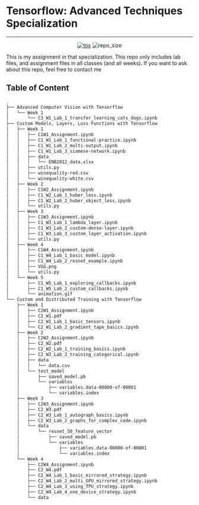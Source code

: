 # Tensorflow: Advanced Techniques Specialization
---

<p align="center">
	<a href="https://github.com/manabil/Tensorflow-Advanced-Techniques-Specialization/actions?workflow=ruff"><img
		alt="tox"
		src="https://github.com/manabil/Tensorflow-Advanced-Techniques-Specialization/workflows/Ruff/badge.svg"></a>
	<img src="https://img.shields.io/github/repo-size/manabil/Tensorflow-Advanced-Techniques-Specialization" alt="repo_size">
</p>

This is my assignment in that specialization. This repo only includes lab files, and assignment files in all classes (and all weeks). If you want to ask about this repo, feel free to contact me

## Table of Content

```bash
.
├── Advanced Computer Vision with Tensorflow
│   └── Week 1
│       └── C3_W1_Lab_1_transfer_learning_cats_dogs.ipynb
├── Custom Models, Layers, Loss Functions with Tensorflow
│   ├── Week 1
│   │   ├── C1W1_Assignment.ipynb
│   │   ├── C1_W1_Lab_1_functional-practice.ipynb
│   │   ├── C1_W1_Lab_2_multi-output.ipynb
│   │   ├── C1_W1_Lab_3_siamese-network.ipynb
│   │   ├── data
│   │   │   └── ENB2012_data.xlsx
│   │   ├── utils.py
│   │   ├── winequality-red.csv
│   │   └── winequality-white.csv
│   ├── Week 2
│   │   ├── C1W2_Assignment.ipynb
│   │   ├── C1_W2_Lab_1_huber_loss.ipynb
│   │   ├── C1_W2_Lab_2_huber_object_loss.ipynb
│   │   └── utils.py
│   ├── Week 3
│   │   ├── C1W3_Assignment.ipynb
│   │   ├── C1_W3_Lab_1_lambda_layer.ipynb
│   │   ├── C1_W3_Lab_2_custom-dense-layer.ipynb
│   │   ├── C1_W3_Lab_3_custom_layer_activation.ipynb
│   │   └── utils.py
│   ├── Week 4
│   │   ├── C1W4_Assignment.ipynb
│   │   ├── C1_W4_Lab_1_basic_model.ipynb
│   │   ├── C1_W4_Lab_2_resnet_example.ipynb
│   │   ├── VGG.png
│   │   └── utils.py
│   └── Week 5
│       ├── C1_W5_Lab_1_exploring_callbacks.ipynb
│       ├── C1_W5_Lab_2_custom_callbacks.ipynb
│       └── animation.gif
└── Custom and Distributed Training with Tensorflow
    ├── Week 1
    │   ├── C2W1_Assignment.ipynb
    │   ├── C2_W1.pdf
    │   ├── C2_W1_Lab_1_basic_tensors.ipynb
    │   └── C2_W1_Lab_2_gradient_tape_basics.ipynb
    ├── Week 2
    │   ├── C2W2_Assignment.ipynb
    │   ├── C2_W2.pdf
    │   ├── C2_W2_Lab_1_training_basics.ipynb
    │   ├── C2_W2_Lab_2_training_categorical.ipynb
    │   ├── data
    │   │   └── data.csv
    │   └── test_model
    │       ├── saved_model.pb
    │       └── variables
    │           ├── variables.data-00000-of-00001
    │           └── variables.index
    ├── Week 3
    │   ├── C2W3_Assignment.ipynb
    │   ├── C2_W3.pdf
    │   ├── C2_W3_Lab_1_autograph_basics.ipynb
    │   ├── C2_W3_Lab_2_graphs_for_complex_code.ipynb
    │   └── data
    │       └── resnet_50_feature_vector
    │           ├── saved_model.pb
    │           └── variables
    │               ├── variables.data-00000-of-00001
    │               └── variables.index
    └── Week 4
        ├── C2W4_Assignment.ipynb
        ├── C2_W4.pdf
        ├── C2_W4_Lab_1_basic_mirrored_strategy.ipynb
        ├── C2_W4_Lab_2_multi_GPU_mirrored_strategy.ipynb
        ├── C2_W4_Lab_3_using_TPU_strategy.ipynb
        ├── C2_W4_Lab_4_one_device_strategy.ipynb
        └── data
```
